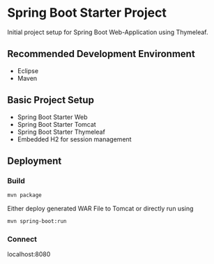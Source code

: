 # Spring Boot Starter Project

Initial project setup for Spring Boot Web-Application using Thymeleaf.

## Recommended Development Environment

   * Eclipse
   * Maven


## Basic Project Setup

   * Spring Boot Starter Web
   * Spring Boot Starter Tomcat
   * Spring Boot Starter Thymeleaf
   * Embedded H2 for session management

## Deployment

### Build
```bash
mvn package
```

Either deploy generated WAR File to Tomcat or directly run using
```bash
mvn spring-boot:run
```
### Connect
localhost:8080
